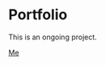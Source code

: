 # Portfolio
This is an ongoing project.

[Me](https://github.com/KushalBhanot/Portfolio/blob/master/circle-cropped.png)
